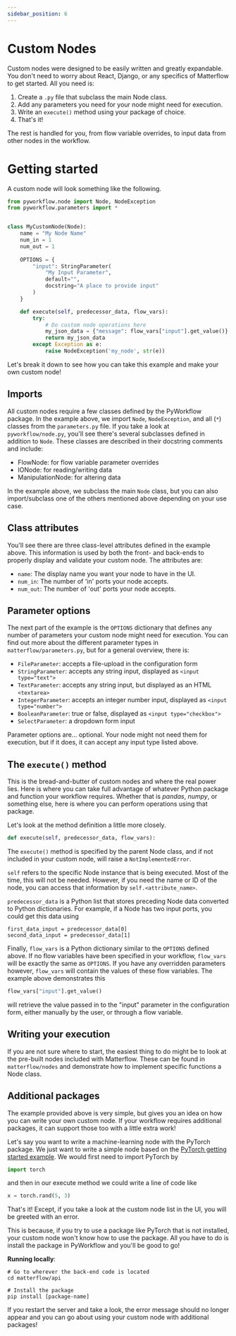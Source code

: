 ```yaml
---
sidebar_position: 6
---
```


# Custom Nodes

Custom nodes were designed to be easily written and greatly expandable. You
don't need to worry about React, Django, or any specifics of Matterflow to get
started. All you need is:

1) Create a `.py` file that subclass the main Node class.
2) Add any parameters you need for your node might need for execution.
3) Write an `execute()` method using your package of choice.
4) That's it!

The rest is handled for you, from flow variable overrides, to input data from
other nodes in the workflow. 

# Getting started
A custom node will look something like the following.
```python
from pyworkflow.node import Node, NodeException
from pyworkflow.parameters import *


class MyCustomNode(Node):
    name = "My Node Name"
    num_in = 1
    num_out = 1
    
    OPTIONS = {
        "input": StringParameter(
            "My Input Parameter",
            default="",
            docstring="A place to provide input"
        )   
    }

    def execute(self, predecessor_data, flow_vars):
        try:
            # Do custom node operations here
            my_json_data = {"message": flow_vars["input"].get_value()}
            return my_json_data
        except Exception as e:
            raise NodeException('my_node', str(e))
```

Let's break it down to see how you can take this example and make your own
custom node!

## Imports
All custom nodes require a few classes defined by the PyWorkflow package. In the
example above, we import `Node`, `NodeException`, and all (`*`) classes from
the `parameters.py` file. If you take a look at `pyworkflow/node.py`, you'll see
there's several subclasses defined in addition to `Node`. These classes are
described in their docstring comments and include:
- FlowNode: for flow variable parameter overrides
- IONode: for reading/writing data
- ManipulationNode: for altering data

In the example above, we subclass the main `Node` class, but you can also
import/subclass one of the others mentioned above depending on your use case.

## Class attributes
You'll see there are three class-level attributes defined in the example above.
This information is used by both the front- and back-ends to properly display
and validate your custom node. The attributes are:
- `name`: The display name you want your node to have in the UI.
- `num_in`: The number of 'in' ports your node accepts.
- `num_out`: The number of 'out' ports your node accepts.

## Parameter options
The next part of the example is the `OPTIONS` dictionary that defines any number
of parameters your custom node might need for execution. You can find out more
about the different parameter types in `matterflow/parameters.py`, but for a
general overview, there is:
- `FileParameter`: accepts a file-upload in the configuration form
- `StringParameter`: accepts any string input, displayed as `<input type="text">`
- `TextParameter`: accepts any string input, but displayed as an HTML `<textarea>`
- `IntegerParameter`: accepts an integer number input, displayed as `<input type="number">`
- `BooleanParameter`: true or false, displayed as `<input type="checkbox">`
- `SelectParameter`: a dropdown form input

Parameter options are... optional. Your node might not need them for execution,
but if it does, it can accept any input type listed above.

## The `execute()` method
This is the bread-and-butter of custom nodes and where the real power lies. Here
is where you can take full advantage of whatever Python package and function
your workflow requires. Whether that is *pandas*, *numpy*, or something else,
here is where you can perform operations using that package.

Let's look at the method definition a little more closely.
```python
def execute(self, predecessor_data, flow_vars):
``` 

The `execute()` method is specified by the parent Node class, and if not
included in your custom node, will raise a `NotImplementedError`.

`self` refers to the specific Node instance that is being executed. Most of the
time, this will not be needed. However, if you need the name or ID of the node,
you can access that information by `self.<attribute_name>`.

`predecessor_data` is a Python list that stores preceding Node data converted
to Python dictionaries. For example, if a Node has two input ports, you could
get this data using
```
first_data_input = predecessor_data[0]
second_data_input = predecessor_data[1]
```

Finally, `flow_vars` is a Python dictionary similar to the `OPTIONS` defined
above. If no flow variables have been specified in your workflow, `flow_vars`
will be exactly the same as `OPTIONS`. If you have any overridden parameters
however, `flow_vars` will contain the values of these flow variables. The
example above demonstrates this
```python
flow_vars["input"].get_value()
```
will retrieve the value passed in to the "input" parameter in the configuration
form, either manually by the user, or through a flow variable.

## Writing your execution

If you are not sure where to start, the easiest thing to do might be to look at
the pre-built nodes included with Matterflow. These can be found in
`matterflow/nodes` and demonstrate how to implement specific functions
a Node class.


## Additional packages

The example provided above is very simple, but gives you an idea on how you
can write your own custom node. If your workflow requires additional packages, it can support those
too with a little extra work!

Let's say you want to write a machine-learning node with the PyTorch package.
We just want to write a simple node based on the [PyTorch getting started
example](https://pytorch.org/get-started/locally/). We would first need to
import PyTorch by
```python
import torch
```
and then in our execute method we could write a line of code like
```python
x = torch.rand(5, 3)
```

That's it! Except, if you take a look at the custom node list in the UI, you
will be greeted with an error.

This is because, if you try to use a package like PyTorch that is not installed, 
your custom node won't know how to use the package.
All you have to do is install the package in PyWorkflow and you'll be good to
go!

**Running locally**:
```
# Go to wherever the back-end code is located
cd matterflow/api

# Install the package
pip install [package-name]
```

If you restart the server and take a look, the error message should no longer
appear and you can go about using your custom node with additional packages!

